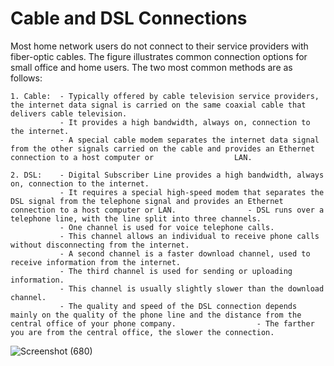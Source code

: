 # Cable and DSL Connections

Most home network users do not connect to their service providers with fiber-optic cables. The figure illustrates common connection options for small office and home users. The two most common methods are as follows:

    1. Cable:  - Typically offered by cable television service providers, the internet data signal is carried on the same coaxial cable that delivers cable television. 
               - It provides a high bandwidth, always on, connection to the internet. 
               - A special cable modem separates the internet data signal from the other signals carried on the cable and provides an Ethernet connection to a host computer or                  LAN.
    
    2. DSL:    - Digital Subscriber Line provides a high bandwidth, always on, connection to the internet. 
               - It requires a special high-speed modem that separates the DSL signal from the telephone signal and provides an Ethernet connection to a host computer or LAN.                - DSL runs over a telephone line, with the line split into three channels. 
               - One channel is used for voice telephone calls. 
               - This channel allows an individual to receive phone calls without disconnecting from the internet. 
               - A second channel is a faster download channel, used to receive information from the internet. 
               - The third channel is used for sending or uploading information. 
               - This channel is usually slightly slower than the download channel. 
               - The quality and speed of the DSL connection depends mainly on the quality of the phone line and the distance from the central office of your phone company.                  - The farther you are from the central office, the slower the connection.

![Screenshot (680)](https://user-images.githubusercontent.com/63872951/175381345-f6770be6-99ac-4179-863c-6c68d2d0187b.png)

